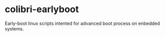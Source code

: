 colibri-earlyboot
=================

Early-boot linux scripts intented for advanced boot process on enbedded systems.
